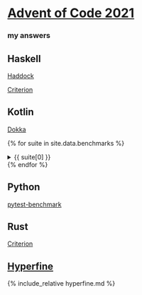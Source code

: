 # [Advent of Code 2021](https://adventofcode.com/2021)
### my answers

## Haskell

[Haddock](haddock/index.html)

[Criterion](aoc2021-bench.html)

## Kotlin

[Dokka](dokka/index.html)

{% for suite in site.data.benchmarks %}
<details>
  <summary>{{ suite[0] }}</summary>
  <pre></pre>
  <script>
    document.currentScript.previousElementSibling.innerText = JSON.stringify({{ suite[1] | jsonify }}, null, 4);
  </script>
</details>
{% endfor %}

## Python

[pytest-benchmark](benchmark.svg)


## Rust

[Criterion](criterion/index.html)

## [Hyperfine](https://github.com/sharkdp/hyperfine)

{% include_relative hyperfine.md %}
